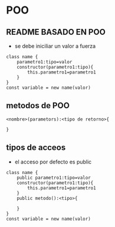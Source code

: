 # POO
## README BASADO EN POO
- se debe iniciliar un valor a fuerza
```
class name {
    parametro1:tipo=valor
    constructor(parametro1:tipo){
        this.parametro1=parametro1
    }
}
const variable = new name(valor)
```
## metodos de POO
```
<nombre>(parametors):<tipo de retorno>{

}
```
## tipos de acceos
- el acceso por defecto es public
```
class name {
    public parametro1:tipo=valor
    constructor(parametro1:tipo){
        this.parametro1=parametro1
    }
    public metodo():<tipo>{
        
    }
}
const variable = new name(valor)
```